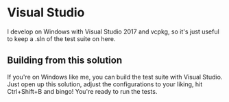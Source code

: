# Visual Studio
I develop on Windows with Visual Studio 2017 and vcpkg, so it's just useful to keep a .sln of the test suite on here.

## Building from this solution
If you're on Windows like me, you can build the test suite with Visual Studio. Just open up this solution, adjust the configurations to your 
liking, hit Ctrl+Shift+B and bingo! You're ready to run the tests.
